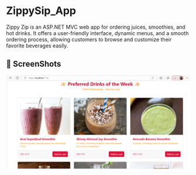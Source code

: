 # ZippySip_App
Zippy Zip is an ASP.NET MVC web app for ordering juices, smoothies, and hot drinks. It offers a user-friendly interface, dynamic menus, and a smooth ordering process, allowing customers to browse and customize their favorite beverages easily.

## 📸 ScreenShots

![Homepage](ScreenShots/HomePage.png)
